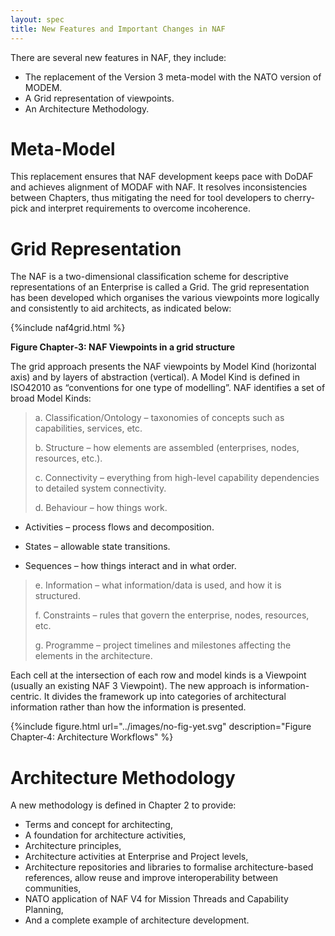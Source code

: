 ```yaml
---
layout: spec
title: New Features and Important Changes in NAF
---
```


There are several new features in NAF, they include:

* The replacement of the Version 3 meta-model with the NATO version of MODEM.
* A Grid representation of viewpoints.
* An Architecture Methodology.

# Meta-Model

This replacement ensures that NAF development keeps pace with DoDAF and achieves alignment of MODAF with NAF. It resolves inconsistencies between Chapters, thus mitigating the need for tool developers to cherry-pick and interpret requirements to overcome incoherence.

# Grid Representation

The NAF is a two-dimensional classification scheme for descriptive representations of an Enterprise is called a Grid. The grid representation has been developed which organises the various viewpoints more logically and consistently to aid architects, as indicated below:


{%include naf4grid.html %}

**Figure Chapter‑3: NAF Viewpoints in a grid structure**

The grid approach presents the NAF viewpoints by Model Kind (horizontal axis) and by layers of abstraction (vertical). A Model Kind is defined in ISO42010 as “conventions for one type of modelling”. NAF identifies a set of broad Model Kinds:

> a. Classification/Ontology – taxonomies of concepts such as capabilities, services, etc.
>
> b. Structure – how elements are assembled (enterprises, nodes, resources, etc.).
>
> c. Connectivity – everything from high-level capability dependencies to detailed system connectivity.
>
> d. Behaviour – how things work.

-   Activities – process flows and decomposition.

-   States – allowable state transitions.

-   Sequences – how things interact and in what order.

> e. Information – what information/data is used, and how it is structured.
>
> f. Constraints – rules that govern the enterprise, nodes, resources, etc.
>
> g. Programme – project timelines and milestones affecting the elements in the architecture.

Each cell at the intersection of each row and model kinds is a Viewpoint (usually an existing NAF 3 Viewpoint). The new approach is information-centric. It divides the framework up into categories of architectural information rather than how the information is presented.


{%include figure.html url="../images/no-fig-yet.svg" description="Figure Chapter‑4: Architecture Workflows" %}

# Architecture Methodology

A new methodology is defined in Chapter 2 to provide:

*   Terms and concept for architecting,
*   A foundation for architecture activities,
*   Architecture principles,
*   Architecture activities at Enterprise and Project levels,
*   Architecture repositories and libraries to formalise architecture-based references, allow reuse and improve interoperability between communities,
*   NATO application of NAF V4 for Mission Threads and Capability Planning,
*   And a complete example of architecture development.
